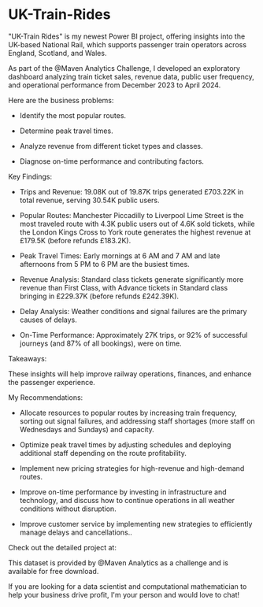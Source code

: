 # UK-Train-Rides
"UK-Train Rides" is my newest Power BI project, offering insights into the UK-based National Rail, which supports passenger train operators across England, Scotland, and Wales. 

As part of the @Maven Analytics Challenge, I developed an exploratory dashboard analyzing train ticket sales, revenue data, public user frequency, and operational performance from December 2023 to April 2024.

Here are the business problems:

- Identify the most popular routes.

- Determine peak travel times.

- Analyze revenue from different ticket types and classes.

- Diagnose on-time performance and contributing factors.

Key Findings:

- Trips and Revenue: 19.08K out of 19.87K trips generated £703.22K in total revenue, serving 30.54K public users.

- Popular Routes: Manchester Piccadilly to Liverpool Lime Street is the most traveled route with 4.3K public users out of 4.6K sold tickets, while the London Kings Cross to York route generates the highest revenue at £179.5K (before refunds £183.2K).

- Peak Travel Times: Early mornings at 6 AM and 7 AM and late afternoons from 5 PM to 6 PM are the busiest times.

- Revenue Analysis: Standard class tickets generate significantly more revenue than First Class, with Advance tickets in Standard class bringing in £229.37K (before refunds £242.39K).

- Delay Analysis: Weather conditions and signal failures are the primary causes of delays.

- On-Time Performance: Approximately 27K trips, or 92% of successful journeys (and 87% of all bookings), were on time.

Takeaways:

These insights will help improve railway operations, finances, and enhance the passenger experience.

My Recommendations:

- Allocate resources to popular routes by increasing train frequency, sorting out signal failures, and addressing staff shortages (more staff on Wednesdays and Sundays) and capacity.

- Optimize peak travel times by adjusting schedules and deploying additional staff depending on the route profitability.

- Implement new pricing strategies for high-revenue and high-demand routes.

- Improve on-time performance by investing in infrastructure and technology, and discuss how to continue operations in all weather conditions without disruption.

- Improve customer service by implementing new strategies to efficiently manage delays and cancellations..

Check out the detailed project at: 

This dataset is provided by @Maven Analytics as a challenge and is available for free download.

If you are looking for a data scientist and computational mathematician to help your business drive profit, I'm your person and would love to chat!


